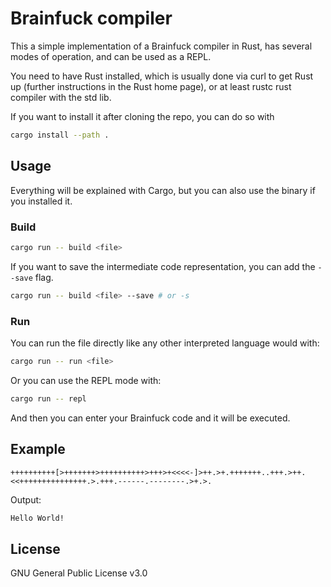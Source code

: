 # Brainfuck compiler

This a simple implementation of a Brainfuck compiler in Rust, has several modes of operation, and can be used as a REPL.

You need to have Rust installed, which is usually done via curl to get Rust up (further instructions in the Rust home page), or at least rustc rust compiler with the std lib.

If you want to install it after cloning the repo, you can do so with

```bash
cargo install --path .
```

## Usage

Everything will be explained with Cargo, but you can also use the binary if you installed it.

### Build

```bash
cargo run -- build <file>
```

If you want to save the intermediate code representation, you can add the `--save` flag.

```bash
cargo run -- build <file> --save # or -s
```

### Run

You can run the file directly like any other interpreted language would with:

```bash
cargo run -- run <file>
```

Or you can use the REPL mode with:

```bash
cargo run -- repl
```

And then you can enter your Brainfuck code and it will be executed.

## Example

```brainfuck
++++++++++[>+++++++>++++++++++>+++>+<<<<-]>++.>+.+++++++..+++.>++.<<+++++++++++++++.>.+++.------.--------.>+.>.
```

Output:

```txt
Hello World!
```

## License

GNU General Public License v3.0
